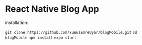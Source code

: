 # React Native Blog App

installation:

`git clone https://github.com/YunusEmreUyar/blogMobile.git`
`cd blogMobile`
`npm install`
`expo start`

